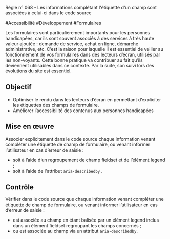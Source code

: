 
Règle n° 068  - Les informations complétant l'étiquette d'un champ sont associées à celui-ci dans le code source

#Accessibilité #Développement #Formulaires

Les formulaires sont particulièrement importants pour les personnes handicapées, car ils sont souvent associés à des services à très haute valeur ajoutée : demande de service, achat en ligne, démarche administrative, etc. C’est la raison pour laquelle il est essentiel de veiller au fonctionnement de vos formulaires dans des lecteurs d’écran, utilisés par les non-voyants. Cette bonne pratique va contribuer au fait qu’ils deviennent utilisables dans ce contexte. Par la suite, son suivi lors des évolutions du site est essentiel.

Objectif
--------

*   Optimiser le rendu dans les lecteurs d’écran en permettant d’expliciter les étiquettes des champs de formulaire.
*   Améliorer l’accessibilité des contenus aux personnes handicapées

Mise en œuvre
-------------

Associer explicitement dans le code source chaque information venant compléter une étiquette de champ de formulaire, ou venant informer l’utilisateur en cas d’erreur de saisie :

*   soit à l’aide d’un regroupement de champ fieldset et de l’élément legend ;
*   soit à l’aide de l'attribut `aria-describedby` .

Contrôle
--------

Vérifier dans le code source que chaque information venant compléter une étiquette de champ de formulaire, ou venant informer l’utilisateur en cas d’erreur de saisie :

*   est associée au champ en étant balisée par un élément legend inclus dans un élément fieldset regroupant les champs concernés ;
*   ou est associée au champ via un attribut `aria-describedby`.
